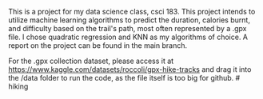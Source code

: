This is a project for my data science class, csci 183. This project intends to utilize machine learning algorithms to predict the duration, calories burnt, and difficulty based on the trail's path, most often represented by a .gpx file. I chose quadratic regression and KNN as my algorithms of choice. A report on the project can be found in the main branch.

For the .gpx collection dataset, please access it at https://www.kaggle.com/datasets/roccoli/gpx-hike-tracks and drag it into the /data folder to run the code, as the file itself is too big for github. # hiking
